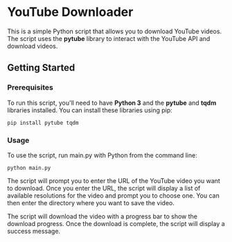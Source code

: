 # YouTube Downloader

This is a simple Python script that allows you to download YouTube videos. The script uses the **pytube** library to interact with the YouTube API and download videos.
## Getting Started
### Prerequisites

To run this script, you'll need to have **Python 3** and the **pytube** and **tqdm** libraries installed. You can install these libraries using pip:
``` 
pip install pytube tqdm
```

### Usage

To use the script, run main.py with Python from the command line:
```
python main.py
```
The script will prompt you to enter the URL of the YouTube video you want to download. Once you enter the URL, the script will display a list of available resolutions for the video and prompt you to choose one. You can then enter the directory where you want to save the video.

The script will download the video with a progress bar to show the download progress. Once the download is complete, the script will display a success message.

